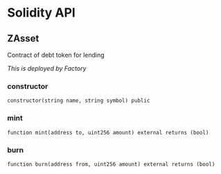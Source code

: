 # Solidity API

## ZAsset

Contract of debt token for lending

_This is deployed by Factory_

### constructor

```solidity
constructor(string name, string symbol) public
```

### mint

```solidity
function mint(address to, uint256 amount) external returns (bool)
```

### burn

```solidity
function burn(address from, uint256 amount) external returns (bool)
```

